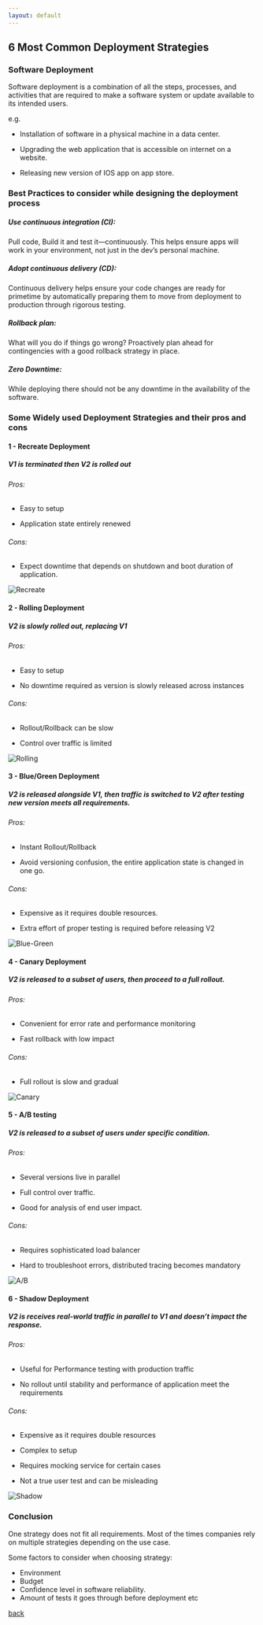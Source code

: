 ```yaml
---
layout: default
---
```


## 6 Most Common Deployment Strategies

### Software Deployment

Software deployment is a combination of all the steps, processes, and activities that are required to make a software system or update available to its intended users.

e.g.
* Installation of software in a physical machine in a data center.

* Upgrading the web application that is accessible on internet on a website.

* Releasing new version of IOS app on app store.

### Best Practices to consider while designing the deployment process

##### Use continuous integration (CI):
Pull code, Build it and test it—continuously. This helps ensure apps will work in your environment, not just in the dev’s personal machine.

##### Adopt continuous delivery (CD):
Continuous delivery helps ensure your code changes are ready for primetime by automatically preparing them to move from deployment to production through rigorous testing. 

##### Rollback plan:
What will you do if things go wrong? Proactively plan ahead for contingencies with a good rollback strategy in place.

##### Zero Downtime:

While deploying there should not be any downtime in the availability of the software.

### Some Widely used Deployment Strategies and their pros and cons

#### 1 - Recreate Deployment

##### V1 is terminated then V2 is rolled out
###### Pros:

* Easy to setup

* Application state entirely renewed

###### Cons:

* Expect downtime that depends on shutdown and boot duration of application.

![Recreate](../assets/img/recreate.gif)


#### 2 - Rolling Deployment

##### V2 is slowly rolled out, replacing V1

###### Pros:

* Easy to setup

* No downtime required as version is slowly released across instances

###### Cons:

* Rollout/Rollback can be slow

* Control over traffic is limited

![Rolling](../assets/img/ramped.gif)


#### 3 - Blue/Green Deployment

##### V2 is released alongside V1, then traffic is switched to V2 after testing new version meets all requirements.

###### Pros:

* Instant Rollout/Rollback

* Avoid versioning confusion, the entire application state is changed in one go.

###### Cons:

* Expensive as it requires double resources.

* Extra effort of proper testing is required before releasing V2

![Blue-Green](../assets/img/blue-green.gif)

#### 4 - Canary Deployment

##### V2 is released to a subset of users, then proceed to a full rollout.

###### Pros:

* Convenient for error rate and performance monitoring

* Fast rollback with low impact

###### Cons:

* Full rollout is slow and gradual

![Canary](../assets/img/canary.gif)


#### 5 - A/B testing

##### V2 is released to a subset of users under specific condition.

###### Pros:

* Several versions live in parallel

* Full control over traffic.

* Good for analysis of end user impact.

###### Cons:

* Requires sophisticated load balancer

* Hard to troubleshoot errors, distributed tracing becomes mandatory

![A/B](../assets/img/a-b.gif)


#### 6 - Shadow Deployment

##### V2 is receives real-world traffic in parallel to V1 and doesn’t impact the response.

###### Pros:

* Useful for Performance testing with production traffic

* No rollout until stability and performance of application meet the requirements

###### Cons:

* Expensive as it requires double resources

* Complex to setup

* Requires mocking service for certain cases

* Not a true user test and can be misleading

![Shadow](../assets/img/shadow.gif)


### Conclusion

One strategy does not fit all requirements. Most of the times companies rely on multiple strategies depending on the use case.

Some factors to consider when choosing strategy:
* Environment
* Budget
* Confidence level in software reliability.
* Amount of tests it goes through before deployment etc


[back](../)
